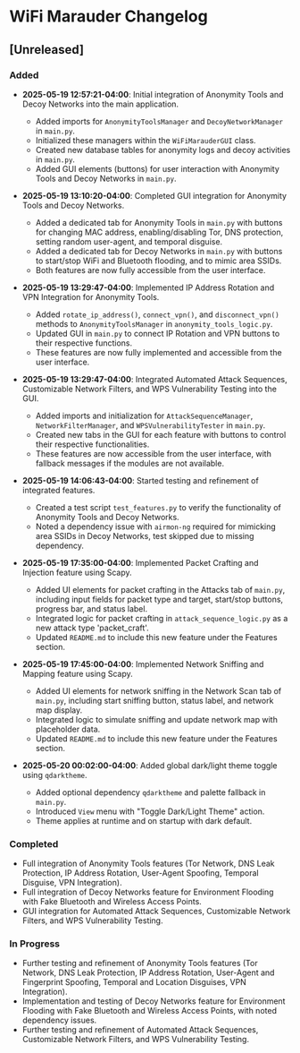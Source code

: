 # WiFi Marauder Changelog

## [Unreleased]

### Added

- **2025-05-19 12:57:21-04:00**: Initial integration of Anonymity Tools and Decoy Networks into the main application.
  - Added imports for `AnonymityToolsManager` and `DecoyNetworkManager` in `main.py`.
  - Initialized these managers within the `WiFiMarauderGUI` class.
  - Created new database tables for anonymity logs and decoy activities in `main.py`.
  - Added GUI elements (buttons) for user interaction with Anonymity Tools and Decoy Networks in `main.py`.

- **2025-05-19 13:10:20-04:00**: Completed GUI integration for Anonymity Tools and Decoy Networks.
  - Added a dedicated tab for Anonymity Tools in `main.py` with buttons for changing MAC address, enabling/disabling Tor, DNS protection, setting random user-agent, and temporal disguise.
  - Added a dedicated tab for Decoy Networks in `main.py` with buttons to start/stop WiFi and Bluetooth flooding, and to mimic area SSIDs.
  - Both features are now fully accessible from the user interface.

- **2025-05-19 13:29:47-04:00**: Implemented IP Address Rotation and VPN Integration for Anonymity Tools.
  - Added `rotate_ip_address()`, `connect_vpn()`, and `disconnect_vpn()` methods to `AnonymityToolsManager` in `anonymity_tools_logic.py`.
  - Updated GUI in `main.py` to connect IP Rotation and VPN buttons to their respective functions.
  - These features are now fully implemented and accessible from the user interface.

- **2025-05-19 13:29:47-04:00**: Integrated Automated Attack Sequences, Customizable Network Filters, and WPS Vulnerability Testing into the GUI.
  - Added imports and initialization for `AttackSequenceManager`, `NetworkFilterManager`, and `WPSVulnerabilityTester` in `main.py`.
  - Created new tabs in the GUI for each feature with buttons to control their respective functionalities.
  - These features are now accessible from the user interface, with fallback messages if the modules are not available.

- **2025-05-19 14:06:43-04:00**: Started testing and refinement of integrated features.
  - Created a test script `test_features.py` to verify the functionality of Anonymity Tools and Decoy Networks.
  - Noted a dependency issue with `airmon-ng` required for mimicking area SSIDs in Decoy Networks, test skipped due to missing dependency.

- **2025-05-19 17:35:00-04:00**: Implemented Packet Crafting and Injection feature using Scapy.
  - Added UI elements for packet crafting in the Attacks tab of `main.py`, including input fields for packet type and target, start/stop buttons, progress bar, and status label.
  - Integrated logic for packet crafting in `attack_sequence_logic.py` as a new attack type 'packet_craft'.
  - Updated `README.md` to include this new feature under the Features section.

- **2025-05-19 17:45:00-04:00**: Implemented Network Sniffing and Mapping feature using Scapy.
  - Added UI elements for network sniffing in the Network Scan tab of `main.py`, including start sniffing button, status label, and network map display.
  - Integrated logic to simulate sniffing and update network map with placeholder data.
  - Updated `README.md` to include this new feature under the Features section.

- **2025-05-20 00:02:00-04:00**: Added global dark/light theme toggle using `qdarktheme`.
   - Added optional dependency `qdarktheme` and palette fallback in `main.py`.
   - Introduced `View` menu with "Toggle Dark/Light Theme" action.
   - Theme applies at runtime and on startup with dark default.

### Completed

- Full integration of Anonymity Tools features (Tor Network, DNS Leak Protection, IP Address Rotation, User-Agent Spoofing, Temporal Disguise, VPN Integration).
- Full integration of Decoy Networks feature for Environment Flooding with Fake Bluetooth and Wireless Access Points.
- GUI integration for Automated Attack Sequences, Customizable Network Filters, and WPS Vulnerability Testing.

### In Progress

- Further testing and refinement of Anonymity Tools features (Tor Network, DNS Leak Protection, IP Address Rotation, User-Agent and Fingerprint Spoofing, Temporal and Location Disguises, VPN Integration).
- Implementation and testing of Decoy Networks feature for Environment Flooding with Fake Bluetooth and Wireless Access Points, with noted dependency issues.
- Further testing and refinement of Automated Attack Sequences, Customizable Network Filters, and WPS Vulnerability Testing.
